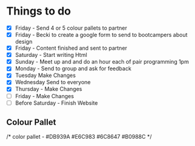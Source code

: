 # Things to do


- [x] Friday - Send 4 or 5 colour pallets to partner
- [x] Friday - Becki to create a google form to send to bootcampers about design  
- [x] Friday - Content finished and sent to partner 
- [x] Saturday - Start writing Html 
- [x] Sunday - Meet up and and do an hour each of pair programming 1pm 
- [x] Monday - Send to group and ask for feedback 
- [x] Tuesday Make Changes
- [x] Wednesday Send to everyone 
- [x] Thursday - Make Changes 
- [ ] Friday - Make Changes
- [ ] Before Saturday - Finish Website 

## Colour Pallet

/* color pallet -  #DB939A  #E6C983  #6C8647 #B0988C */